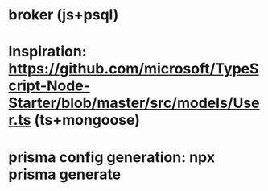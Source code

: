 # broker (js+psql)

# Inspiration: https://github.com/microsoft/TypeScript-Node-Starter/blob/master/src/models/User.ts (ts+mongoose)

# prisma config generation: npx prisma generate